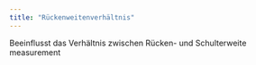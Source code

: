 ```yaml
---
title: "Rückenweitenverhältnis"
---
```


Beeinflusst das Verhältnis zwischen Rücken- und Schulterweite measurement




